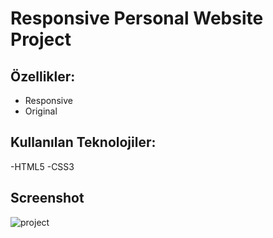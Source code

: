# Responsive Personal Website Project




## Özellikler:

- Responsive
- Original




  
## Kullanılan Teknolojiler:

-HTML5 
-CSS3

  
## Screenshot

![project](https://user-images.githubusercontent.com/125564176/221692953-8aa86b83-3f6e-4bdc-be4e-3aae25b5d103.gif)
